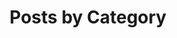 ---
title: "Posts by Category"
layout: categories
permalink: /categories/
author_profile: true
sidebar:
  nav: "docs"
---